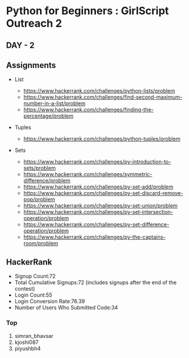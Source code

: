 # Python for Beginners : GirlScript Outreach 2
## DAY - 2


## Assignments
- List
	- https://www.hackerrank.com/challenges/python-lists/problem
	- https://www.hackerrank.com/challenges/find-second-maximum-number-in-a-list/problem
	- https://www.hackerrank.com/challenges/finding-the-percentage/problem
- Tuples
	- https://www.hackerrank.com/challenges/python-tuples/problem

- Sets
	- https://www.hackerrank.com/challenges/py-introduction-to-sets/problem
	- https://www.hackerrank.com/challenges/symmetric-difference/problem
	- https://www.hackerrank.com/challenges/py-set-add/problem
	- https://www.hackerrank.com/challenges/py-set-discard-remove-pop/problem
	- https://www.hackerrank.com/challenges/py-set-union/problem
	- https://www.hackerrank.com/challenges/py-set-intersection-operation/problem
	- https://www.hackerrank.com/challenges/py-set-difference-operation/problem
	- https://www.hackerrank.com/challenges/py-the-captains-room/problem


## HackerRank
- Signup Count:72
- Total Cumulative Signups:72 (includes signups after the end of the contest)
- Login Count:55
- Login Conversion Rate:76.39 
- Number of Users Who Submitted Code:34

### Top
1. simran_bhavsar
2. kjoshi087
3. piyushbh4

